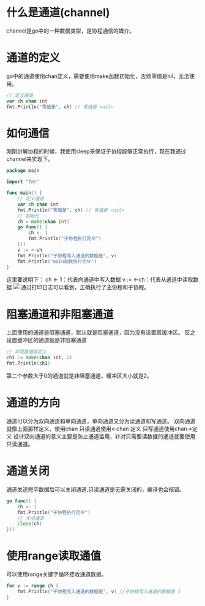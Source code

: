 # 什么是通道(channel)
channel是go中的一种数据类型，是协程通信的媒介。
# 通道的定义
go中的通道使用chan定义，需要使用make函数初始化，否则零值是nil，无法使用。
```go
// 定义通道
var ch chan int
fmt.Println("零值是", ch) // 零值是 <nil>
```
# 如何通信
刚刚讲解协程的时候，我使用sleep来保证子协程能够正常执行，现在我通过channel来实现下。
```go
package main

import "fmt"

func main() {
	// 定义通道
	var ch chan int
	fmt.Println("零值是", ch) // 零值是 <nil>
	// 初始化
	ch = make(chan int)
	go func() {
		ch <- 1
		fmt.Println("子协程执行完毕")
	}()
	v := <-ch
	fmt.Println("子协程写入通道的数据是", v)
	fmt.Println("main函数执行完毕")
}
```
这里要说明下：
ch <- 1：代表向通道中写入数据
v := <-ch：代表从通道中读取数据
![](https://itlab1024-1256529903.cos.ap-beijing.myqcloud.com/202208171933902.png)
通过打印日志可以看到，正确执行了主协程和子协程。
# 阻塞通道和非阻塞通道
上面使用的通道是阻塞通道，默认就是阻塞通道，因为没有设置其缓冲区。
反之设置缓冲区的通道就是非阻塞通道
```go
// 非阻塞通道定义
ch1 := make(chan int, 2)
fmt.Println(ch1)
```
第二个参数大于0的通道就是非阻塞通道，缓冲区大小就是2。
# 通道的方向
通道可以分为双向通道和单向通道，单向通道又分为读通道和写通道。
双向通道就像上面那样定义，使用chan
只读通道使用<-chan 定义
只写通道使用chan->定义
设计双向通道的意义主要是防止通道滥用，针对只需要读数据的通道就要使用只读通道。
# 通道关闭
通道发送完毕数据后可以关闭通道,只读通道是无需关闭的，编译也会报错。
```go
go func() {
    ch <- 1
    fmt.Println("子协程执行完毕")
    // 关闭通道
    close(ch)
}()
```
# 使用range读取通值
可以使用range关键字循环接收通道数据。
```go
for v := range ch {
    fmt.Println("子协程写入通道的数据是", v) //子协程写入通道的数据是 1
}
```